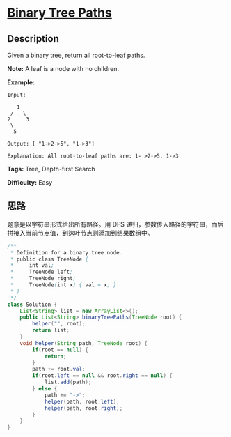 # [Binary Tree Paths][title]

## Description

Given a binary tree, return all root-to-leaf paths.

**Note:**  A leaf is a node with no children.

**Example:**

```
Input:

   1
 /   \
2     3
 \
  5

Output: [ "1->2->5", "1->3"]

Explanation: All root-to-leaf paths are: 1- >2->5, 1->3
```

**Tags:** Tree, Depth-first Search

**Difficulty:** Easy

## 思路

题意是以字符串形式给出所有路径。用 DFS 递归，参数传入路径的字符串，而后拼接入当前节点值，到达叶节点则添加到结果数组中。

``` java
/**
 * Definition for a binary tree node.
 * public class TreeNode {
 *     int val;
 *     TreeNode left;
 *     TreeNode right;
 *     TreeNode(int x) { val = x; }
 * }
 */
class Solution {
    List<String> list = new ArrayList<>();
    public List<String> binaryTreePaths(TreeNode root) {
        helper("", root);
        return list;
    }
    void helper(String path, TreeNode root) {
        if(root == null) {
            return;
        }
        path += root.val;
        if(root.left == null && root.right == null) {
            list.add(path);
        } else {
            path += "->";
            helper(path, root.left);
            helper(path, root.right);
        }
    }
}
```

[title]: https://leetcode.com/problems/binary-tree-paths

